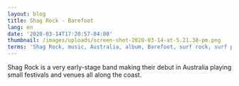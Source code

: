 ```yaml
---
layout: blog
title: Shag Rock - Barefoot
lang: en
date: '2020-03-14T17:20:57-04:00'
thumbnail: /images/uploads/screen-shot-2020-03-14-at-5.21.38-pm.png
terms: 'Shag Rock, music, Australia, album, Barefoot, surf rock, surf pop, band'
---
```

Shag Rock is a very early-stage band making their debut in Australia playing small festivals and venues all along the coast.
